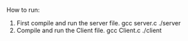 How to run:

1) First compile and run the server file.
	gcc server.c
	./server
2) Compile and run the Client file.
	gcc Client.c
	./client

